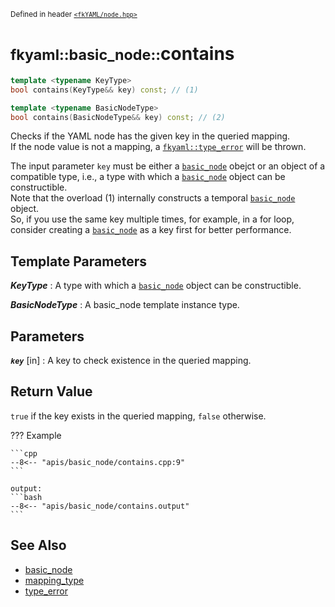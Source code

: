 <small>Defined in header [`<fkYAML/node.hpp>`](https://github.com/fktn-k/fkYAML/blob/develop/include/fkYAML/node.hpp)</small>

# <small>fkyaml::basic_node::</small>contains

```cpp
template <typename KeyType>
bool contains(KeyType&& key) const; // (1)

template <typename BasicNodeType>
bool contains(BasicNodeType&& key) const; // (2)
```

Checks if the YAML node has the given key in the queried mapping.  
If the node value is not a mapping, a [`fkyaml::type_error`](../exception/type_error.md) will be thrown.  

The input parameter `key` must be either a [`basic_node`](index.md) obejct or an object of a compatible type, i.e., a type with which a [`basic_node`](index.md) object can be constructible.  
Note that the overload (1) internally constructs a temporal [`basic_node`](index.md) object.  
So, if you use the same key multiple times, for example, in a for loop, consider creating a [`basic_node`](index.md) as a key first for better performance.  

## **Template Parameters**

***KeyType***
:   A type with which a [`basic_node`](index.md) object can be constructible.

***BasicNodeType***
:   A basic_node template instance type.

## **Parameters**

***`key`*** [in]
:   A key to check existence in the queried mapping.

## **Return Value**

`true` if the key exists in the queried mapping, `false` otherwise.  

??? Example

    ```cpp
    --8<-- "apis/basic_node/contains.cpp:9"
    ```

    output:
    ```bash
    --8<-- "apis/basic_node/contains.output"
    ```

## **See Also**

* [basic_node](index.md)
* [mapping_type](mapping_type.md)
* [type_error](../exception/type_error.md)

